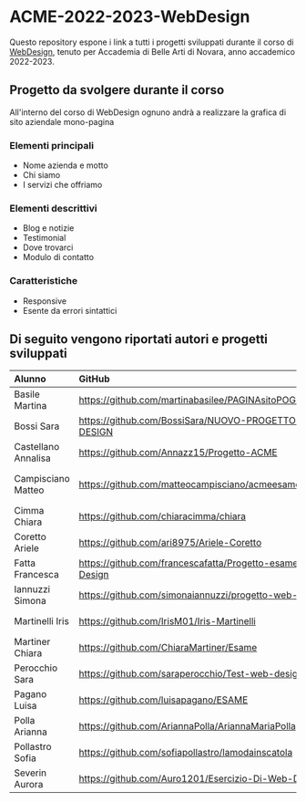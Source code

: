 # ACME-2022-2023-WebDesign

Questo repository espone i link a tutti i progetti sviluppati durante il corso di [WebDesign](https://github.com/matteobaccan/CorsoWebDesign), tenuto per Accademia di Belle Arti di Novara, anno accademico 2022-2023.

## Progetto da svolgere durante il corso

All'interno del corso di WebDesign ognuno andrà a realizzare la grafica di sito aziendale mono-pagina

### Elementi principali

- Nome azienda e motto
- Chi siamo
- I servizi che offriamo

### Elementi descrittivi

- Blog e notizie
- Testimonial
- Dove trovarci
- Modulo di contatto

### Caratteristiche

- Responsive
- Esente da errori sintattici

## Di seguito vengono riportati autori e progetti sviluppati

| Alunno | GitHub | Netlify |
|:------|:------------|:-|
| Basile Martina | https://github.com/martinabasilee/PAGINAsitoPOGETTOACME | https://magenta-axolotl-7eb052.netlify.app/ |
| Bossi Sara | https://github.com/BossiSara/NUOVO-PROGETTO-WEB-DESIGN | https://poetic-chaja-7179d1.netlify.app/ |
| Castellano Annalisa | https://github.com/Annazz15/Progetto-ACME | https://superlative-cranachan-d84123.netlify.app/ |
| Campisciano Matteo | https://github.com/matteocampisciano/acmeesame | https://codepen.io/Matteo-Campisciano-the-encoder/pen/RwqRvXZ |
| Cimma Chiara | https://github.com/chiaracimma/chiara | https://chiaracimmabrand.netlify.app/ |
| Coretto Ariele | https://github.com/ari8975/Ariele-Coretto | https://euphonious-bublanina-142fae.netlify.app/ |
| Fatta Francesca | https://github.com/francescafatta/Progetto-esame-Web-Design | https://stellar-taiyaki-255f2b.netlify.app/ |
| Iannuzzi Simona | https://github.com/simonaiannuzzi/progetto-web-design | https://spontaneous-custard-332bc6.netlify.app/ |
| Martinelli Iris | https://github.com/IrisM01/Iris-Martinelli | https://timely-croquembouche-0da168.netlify.app/ |
| Martiner Chiara | https://github.com/ChiaraMartiner/Esame | https://storied-pothos-7ab241.netlify.app/ |
| Perocchio Sara | https://github.com/saraperocchio/Test-web-design | https://fancy-macaron-687e3e.netlify.app/ |
| Pagano Luisa | https://github.com/luisapagano/ESAME | https://grand-bunny-cc519d.netlify.app |
| Polla Arianna | https://github.com/AriannaPolla/AriannaMariaPolla | https://ariannapolla-portfoliodesign.netlify.app/ |
| Pollastro Sofia | https://github.com/sofiapollastro/lamodainscatola | https://lamodainscatola.netlify.app/ |
| Severin Aurora | https://github.com/Auro1201/Esercizio-Di-Web-Design | https://statuesque-dodol-691f14.netlify.app/ |
